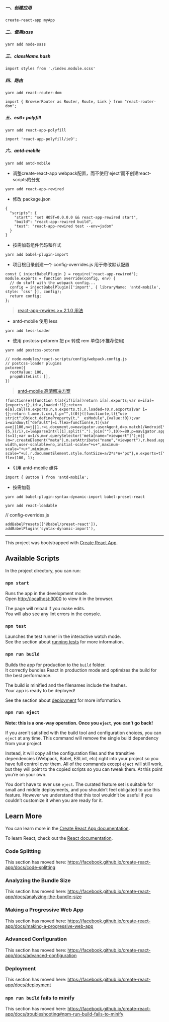 ##### 一、创建应用
```
create-react-app myApp
```

##### 二、使用sass
```
yarn add node-sass
```

##### 三、className.hash
```
import styles from './index.module.scss'
```

##### 四、路由
```
yarn add react-router-dom

import { BrowserRouter as Router, Route, Link } from "react-router-dom";
```

##### 五、es6+ polyfill
```
yarn add react-app-polyfill

import 'react-app-polyfill/ie9';
```

##### 六、antd-mobile
```
yarn add antd-mobile
```
- 调整create-react-app webpack配置，而不使用'eject'而不创建react-scripts的分支
```
yarn add react-app-rewired
```
- 修改 package.json
```
{
  "scripts": {
    "start": "set HOST=0.0.0.0 && react-app-rewired start",
    "build": "react-app-rewired build",
    "test": "react-app-rewired test --env=jsdom"
  }
}

```
- 按需加载组件代码和样式
```
yarn add babel-plugin-import
```
- 项目根目录创建一个 config-overrides.js 用于修改默认配置
```
const { injectBabelPlugin } = require('react-app-rewired');
module.exports = function override(config, env) {
  // do stuff with the webpack config...
  config = injectBabelPlugin(['import', { libraryName: 'antd-mobile', style: 'css' }], config);
  return config;
};
```
> [react-app-rewires >= 2.1.0 用法](https://juejin.im/post/5b20a3546fb9a01e312833d5)
- antd-mobile 使用 less 
```
yarn add less-loader
```
- 使用 postcss-pxtorem 把 px 转成 rem 单位(不推荐使用)
```
yarn add postcss-pxtorem

// node-modules/react-scripts/config/webpack.config.js
// postcss-loader plugins
pxtorem({
  rootValue: 100,
  propWhiteList: [],
})
```
> [antd-mobile 高清解决方案](https://github.com/ant-design/ant-design-mobile/wiki/HD)
```
!function(e){function t(a){if(i[a])return i[a].exports;var n=i[a]={exports:{},id:a,loaded:!1};return e[a].call(n.exports,n,n.exports,t),n.loaded=!0,n.exports}var i={};return t.m=e,t.c=i,t.p="",t(0)}([function(e,t){"use strict";Object.defineProperty(t,"__esModule",{value:!0});var i=window;t["default"]=i.flex=function(e,t){var a=e||100,n=t||1,r=i.document,o=navigator.userAgent,d=o.match(/Android[\S\s]+AppleWebkit\/(\d{3})/i),l=o.match(/U3\/((\d+|\.){5,})/i),c=l&&parseInt(l[1].split(".").join(""),10)>=80,p=navigator.appVersion.match(/(iphone|ipad|ipod)/gi),s=i.devicePixelRatio||1;p||d&&d[1]>534||c||(s=1);var u=1/s,m=r.querySelector('meta[name="viewport"]');m||(m=r.createElement("meta"),m.setAttribute("name","viewport"),r.head.appendChild(m)),m.setAttribute("content","width=device-width,user-scalable=no,initial-scale="+u+",maximum-scale="+u+",minimum-scale="+u),r.documentElement.style.fontSize=a/2*s*n+"px"},e.exports=t["default"]}]);
flex(100, 1);
```
- 引用 antd-mobile 组件
```
import { Button } from 'antd-mobile';
```
- 按需加载
```
yarn add babel-plugin-syntax-dynamic-import babel-preset-react

yarn add react-loadable
```
// config-overrides.js
```
addBabelPresets(['@babel/preset-react']),
addBabelPlugin('syntax-dynamic-import'),
```

---

This project was bootstrapped with [Create React App](https://github.com/facebook/create-react-app).

## Available Scripts

In the project directory, you can run:

### `npm start`

Runs the app in the development mode.<br>
Open [http://localhost:3000](http://localhost:3000) to view it in the browser.

The page will reload if you make edits.<br>
You will also see any lint errors in the console.

### `npm test`

Launches the test runner in the interactive watch mode.<br>
See the section about [running tests](https://facebook.github.io/create-react-app/docs/running-tests) for more information.

### `npm run build`

Builds the app for production to the `build` folder.<br>
It correctly bundles React in production mode and optimizes the build for the best performance.

The build is minified and the filenames include the hashes.<br>
Your app is ready to be deployed!

See the section about [deployment](https://facebook.github.io/create-react-app/docs/deployment) for more information.

### `npm run eject`

**Note: this is a one-way operation. Once you `eject`, you can’t go back!**

If you aren’t satisfied with the build tool and configuration choices, you can `eject` at any time. This command will remove the single build dependency from your project.

Instead, it will copy all the configuration files and the transitive dependencies (Webpack, Babel, ESLint, etc) right into your project so you have full control over them. All of the commands except `eject` will still work, but they will point to the copied scripts so you can tweak them. At this point you’re on your own.

You don’t have to ever use `eject`. The curated feature set is suitable for small and middle deployments, and you shouldn’t feel obligated to use this feature. However we understand that this tool wouldn’t be useful if you couldn’t customize it when you are ready for it.

## Learn More

You can learn more in the [Create React App documentation](https://facebook.github.io/create-react-app/docs/getting-started).

To learn React, check out the [React documentation](https://reactjs.org/).

### Code Splitting

This section has moved here: https://facebook.github.io/create-react-app/docs/code-splitting

### Analyzing the Bundle Size

This section has moved here: https://facebook.github.io/create-react-app/docs/analyzing-the-bundle-size

### Making a Progressive Web App

This section has moved here: https://facebook.github.io/create-react-app/docs/making-a-progressive-web-app

### Advanced Configuration

This section has moved here: https://facebook.github.io/create-react-app/docs/advanced-configuration

### Deployment

This section has moved here: https://facebook.github.io/create-react-app/docs/deployment

### `npm run build` fails to minify

This section has moved here: https://facebook.github.io/create-react-app/docs/troubleshooting#npm-run-build-fails-to-minify
